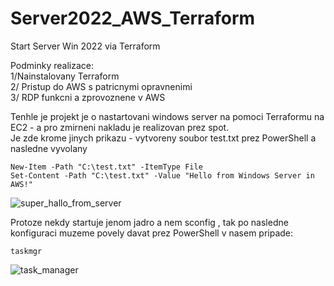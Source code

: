 # Server2022_AWS_Terraform
Start Server Win 2022 via Terraform<br>

Podminky realizace:<br>
1/Nainstalovany Terraform<br>
2/ Pristup do AWS s patricnymi opravnenimi<br>
3/ RDP funkcni a zprovoznene v AWS<br>



Tenhle je projekt je o nastartovani windows server na pomoci Terraformu na EC2 -  a pro zmirneni nakladu je
realizovan prez spot.<br>
Je zde krome jinych prikazu - vytvoreny soubor test.txt  prez PowerShell a nasledne vyvolany  

```
New-Item -Path "C:\test.txt" -ItemType File
Set-Content -Path "C:\test.txt" -Value "Hello from Windows Server in AWS!"
```

![super_hallo_from_server](https://github.com/user-attachments/assets/d2f90320-abee-45dc-8b32-7e770674d1e1)

Protoze nekdy startuje jenom  jadro a nem sconfig , tak po nasledne konfiguraci muzeme povely 
davat  prez PowerShell v nasem pripade: 

```
taskmgr
```

![task_manager](https://github.com/user-attachments/assets/3914b878-f226-4c55-bb11-c5da3d31ee26)




